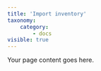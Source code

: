 ```yaml
---
title: 'Import inventory'
taxonomy:
    category:
        - docs
visible: true
---
```


Your page content goes here.
